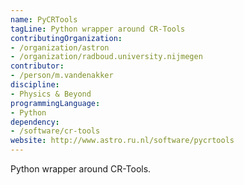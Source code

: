 ```yaml
---
name: PyCRTools
tagLine: Python wrapper around CR-Tools
contributingOrganization:
- /organization/astron
- /organization/radboud.university.nijmegen
contributor:
- /person/m.vandenakker
discipline:
- Physics & Beyond
programmingLanguage:
- Python
dependency:
- /software/cr-tools
website: http://www.astro.ru.nl/software/pycrtools
---
```

Python wrapper around CR-Tools.

